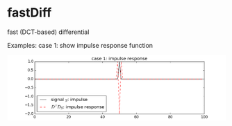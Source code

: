 # fastDiff
fast (DCT-based) differential

Examples:
 case 1: show impulse response function
 
![case 1](images/case1.png)
